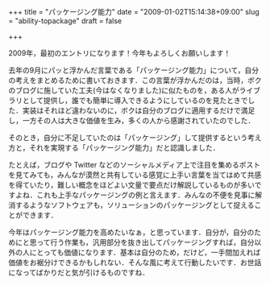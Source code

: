 +++
title = "パッケージング能力"
date = "2009-01-02T15:14:38+09:00"
slug = "ability-topackage"
draft = false

+++

<p>2009年，最初のエントリになります！今年もよろしくお願いします！</p>
<p>去年の9月にパッと浮かんだ言葉である「パッケージング能力」について，自分の考えをまとめるために書いておきます．この言葉が浮かんだのは，当時，ボクのブログに施していた工夫(今はなくなりました)に似たものを，ある人がライブラリとして提供し，誰でも簡単に導入できるようにしているのを見たときでした．実装はそれほど違わないのに，ボクは自分のブログに適用するだけで満足し，一方その人は大きな価値を生み，多くの人から感謝されていたのでした．</p>
<p>そのとき，自分に不足していたのは「パッケージング」して提供するという考え方と，それを実現する「パッケージング能力」だと認識しました．</p>
<p>たとえば，ブログや Twitter などのソーシャルメディア上で注目を集めるポストを見てみても，みんなが漠然と共有している感覚に上手い言葉を当てはめて共感を得ていたり，難しい概念をほどよい文量で要点だけ解説しているものが多いですよね．これも上手なパッケージングの例と言えます．みんなの不便を見事に解消するようなソフトウェアも，ソリューションのパッケージングとして捉えることができます．</p>
<p>今年はパッケージング能力を高めたいなぁ，と思っています．自分が，自分のためにと思って行う作業も，汎用部分を抜き出してパッケージングすれば，自分以外の人にとっても価値になります．基本は自分のため，だけど，一手間加えれば価値をお裾分けできるかもしれない．そんな風に考えて行動したいです．お世話になってばかりだと気が引けるものですね．</p>
